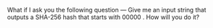 What if I ask you the following question — Give me an input string that outputs a SHA-256 hash that starts with 00000 . How will you do it?